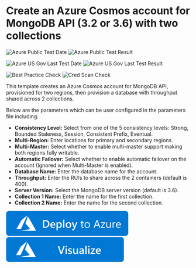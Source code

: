 # Create an Azure Cosmos account for MongoDB API (3.2 or 3.6) with two collections

![Azure Public Test Date](https://azurequickstartsservice.blob.core.windows.net/badges/101-cosmosdb-mongodb/PublicLastTestDate.svg)
![Azure Public Test Result](https://azurequickstartsservice.blob.core.windows.net/badges/101-cosmosdb-mongodb/PublicDeployment.svg)

![Azure US Gov Last Test Date](https://azurequickstartsservice.blob.core.windows.net/badges/101-cosmosdb-mongodb/FairfaxLastTestDate.svg)
![Azure US Gov Last Test Result](https://azurequickstartsservice.blob.core.windows.net/badges/101-cosmosdb-mongodb/FairfaxDeployment.svg)

![Best Practice Check](https://azurequickstartsservice.blob.core.windows.net/badges/101-cosmosdb-mongodb/BestPracticeResult.svg)
![Cred Scan Check](https://azurequickstartsservice.blob.core.windows.net/badges/101-cosmosdb-mongodb/CredScanResult.svg)

This template creates an Azure Cosmos account for MongoDB API, provisioned for
two regions, then provision a database with throughput shared across 2
collections.

Below are the parameters which can be user configured in the parameters file
including:

- **Consistency Level:** Select from one of the 5 consistency levels: Strong,
  Bounded Staleness, Session, Consistent Prefix, Eventual.
- **Multi-Region:** Enter locations for primary and secondary regions.
- **Multi-Master:** Select whether to enable multi-master support making both
  regions fully writable.
- **Automatic Failover:** Select whether to enable automatic failover on the
  account (Ignored when Multi-Master is enabled).
- **Database Name:** Enter the database name for the account.
- **Throughput:** Enter the RU/s to share across the 2 containers (default is
  400).
- **Server Version:** Select the MongoDB server version (default is 3.6).
- **Collection 1 Name:** Enter the name for the first collection.
- **Collection 2 Name:** Enter the name for the second collection.

[![Deploy To Azure](https://raw.githubusercontent.com/Azure/azure-quickstart-templates/master/1-CONTRIBUTION-GUIDE/images/deploytoazure.svg?sanitize=true)](https://portal.azure.com/#create/Microsoft.Template/uri/https%3A%2F%2Fraw.githubusercontent.com%2FAzure%2Fazure-quickstart-templates%2Fmaster%2F101-cosmosdb-mongodb%2Fazuredeploy.json)
[![Visualize](https://raw.githubusercontent.com/Azure/azure-quickstart-templates/master/1-CONTRIBUTION-GUIDE/images/visualizebutton.svg?sanitize=true)](http://armviz.io/#/?load=https%3A%2F%2Fraw.githubusercontent.com%2FAzure%2Fazure-quickstart-templates%2Fmaster%2F101-cosmosdb-mongodb%2Fazuredeploy.json)
